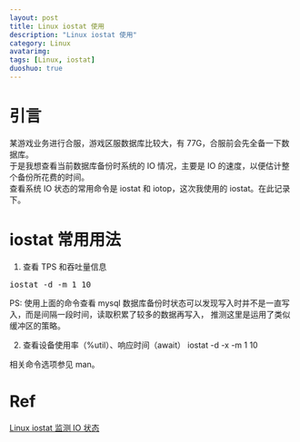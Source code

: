 ```yaml
---
layout: post
title: Linux iostat 使用
description: "Linux iostat 使用"
category: Linux
avatarimg: 
tags: [Linux, iostat]
duoshuo: true
---
```


# 引言

某游戏业务进行合服，游戏区服数据库比较大，有 77G，合服前会先全备一下数据库。  
于是我想查看当前数据库备份时系统的 IO 情况，主要是 IO 的速度，以便估计整个备份所花费的时间。  
查看系统 IO 状态的常用命令是 iostat 和 iotop，这次我使用的 iostat。在此记录下。

# iostat 常用用法

1. 查看 TPS 和吞吐量信息

<pre>
iostat -d -m 1 10
</pre>

PS: 使用上面的命令查看 mysql 数据库备份时状态可以发现写入时并不是一直写入，而是间隔一段时间，读取积累了较多的数据再写入，
推测这里是运用了类似缓冲区的策略。



2. 查看设备使用率（%util）、响应时间（await）
iostat -d -x -m 1 10  

相关命令选项参见 man。



# Ref
[Linux iostat 监测 IO 状态](http://www.orczhou.com/index.php/2010/03/iostat-detail/)  
